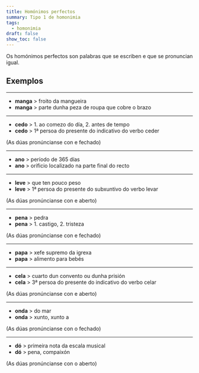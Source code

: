 ```yaml
---
title: Homónimos perfectos
summary: Tipo 1 de homonimia
tags:
  - homonimia
draft: false
show_toc: false
---
```

Os homónimos perfectos son palabras que se escriben e que se pronuncian igual. 

## Exemplos

- - -

* **manga** > froito da mangueira
* **manga** > parte dunha peza de roupa que cobre o brazo

- - -

* **cedo** > 1. ao comezo do día, 2. antes de tempo
* **cedo** > 1ª persoa do presente do indicativo do verbo ceder

(As dúas pronúncianse con e fechado)

- - -

* **ano** > período de 365 días
* **ano** > orificio localizado na parte final do recto

- - -

* **leve** > que ten pouco peso
* **leve** > 1ª persoa do presente do subxuntivo do verbo levar

(As dúas pronúncianse con e aberto)

- - -

* **pena** > pedra
* **pena** > 1. castigo, 2. tristeza

(As dúas pronúncianse con e fechado)

- - -

* **papa** > xefe supremo da igrexa
* **papa** > alimento para bebés

- - -

* **cela** > cuarto dun convento ou dunha prisión
* **cela** > 3ª persoa do presente do indicativo do verbo celar

(As dúas pronúncianse con e aberto)

- - -

* **onda** > do mar
* **onda** > xunto, xunto a

(As dúas pronúncianse con o fechado)

- - -

* **dó** > primeira nota da escala musical
* **dó** > pena, compaixón

(As dúas pronúncianse con o aberto)
